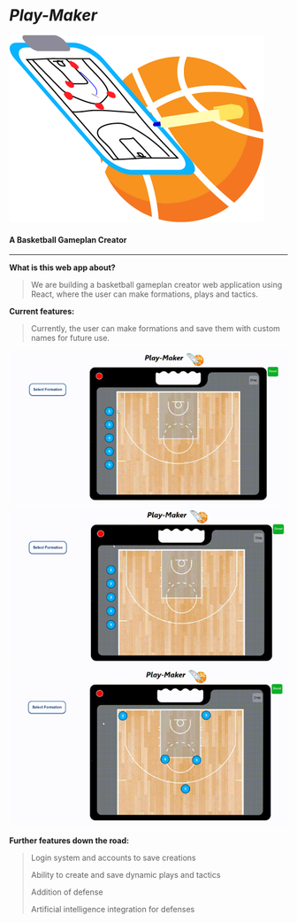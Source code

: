 # ___Play-Maker___
![Logo](./public/Basketball_Clipboard.png)
#### A Basketball Gameplan Creator
---
__What is this web app about?__

>We are building a basketball gameplan creator web application using React, where the user can make formations, plays and tactics.

__Current features:__

>Currently, the user can make formations and save them with custom names for future use.

![Court1](./public/vid1.gif)
![Court2](./public/vid2.gif)
![Court3](./public/vid3.gif)

__Further features down the road:__

>Login system and accounts to save creations
>
>Ability to create and save dynamic plays and tactics
>
>Addition of defense
>
>Artificial intelligence integration for defenses